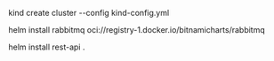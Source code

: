 kind create cluster --config kind-config.yml

helm install rabbitmq oci://registry-1.docker.io/bitnamicharts/rabbitmq

helm install rest-api .
